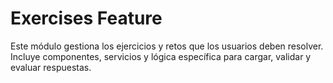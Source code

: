 # Exercises Feature

Este módulo gestiona los ejercicios y retos que los usuarios deben resolver. Incluye componentes,
servicios y lógica específica para cargar, validar y evaluar respuestas.
